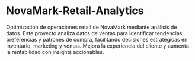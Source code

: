 # NovaMark-Retail-Analytics
Optimización de operaciones retail de NovaMark mediante análisis de datos. Este proyecto analiza datos de ventas para identificar tendencias, preferencias y patrones de compra, facilitando decisiones estratégicas en inventario, marketing y ventas. Mejora la experiencia del cliente y aumenta la rentabilidad con insights accionables.

